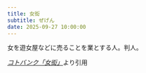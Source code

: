 ```yaml
---
title: 女衒
subtitle: ぜげん
date: 2025-09-27 10:00:00
---
```


女を遊女屋などに売ることを業とする人。判人。

<cite>[コトバンク「女衒」](https://kotobank.jp/word/%E5%A5%B3%E8%A1%92)</cite>より引用